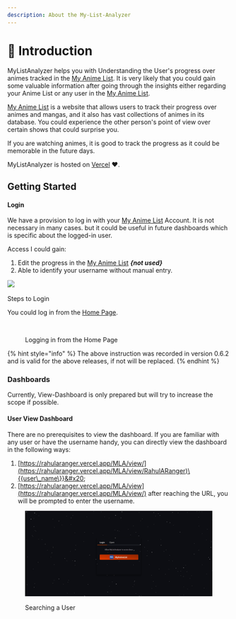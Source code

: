 ```yaml
---
description: About the My-List-Analyzer
---
```


# 🍊 Introduction

MyListAnalyzer helps you with Understanding the User's progress over animes tracked in the [My Anime List](https://myanimelist.net/). It is very likely that you could gain some valuable information after going through the insights either regarding your Anime List or any user in the [My Anime List](https://myanimelist.net/).

[My Anime List](https://myanimelist.net/) is a website that allows users to track their progress over animes and mangas, and it also has vast collections of animes in its database. You could experience the other person's point of view over certain shows that could surprise you.

If you are watching animes, it is good to track the progress as it could be memorable in the future days.

MyListAnalyzer is hosted on [Vercel](https://vercel.com/) :heart:.

## Getting Started

#### Login

We have a provision to log in with your [My Anime List](https://myanimelist.net/) Account. It is not necessary in many cases. but it could be useful in future dashboards which is specific about the logged-in user.

Access I could gain:

1. Edit the progress in the [My Anime List](https://myanimelist.net/) _**{not used}**_
2. Able to identify your username without manual entry.

![](broken-reference)



Steps to Login

You could log in from the [Home Page](https://rahularanger.vercel.app/MLA/).

<figure><img src=".gitbook/assets/logged_in.gif" alt=""><figcaption><p>Logging in from the Home Page</p></figcaption></figure>

{% hint style="info" %}
The above instruction was recorded in version 0.6.2 and is valid for the above releases, if not will be replaced.
{% endhint %}

### Dashboards

Currently, View-Dashboard is only prepared but will try to increase the scope if possible.

#### User View Dashboard

There are no prerequisites to view the dashboard. If you are familiar with any user or have the username handy, you can directly view the dashboard in the following ways:

1. [https://rahularanger.vercel.app/MLA/view/](https://rahularanger.vercel.app/MLA/view/RahulARanger)\{{user\_name\}}&#x20;
2. [https://rahularanger.vercel.app/MLA/view](https://rahularanger.vercel.app/MLA/view/) after reaching the URL, you will be prompted to enter the username.

<figure><img src=".gitbook/assets/searched (1).gif" alt=""><figcaption><p>Searching a User</p></figcaption></figure>


